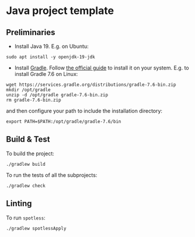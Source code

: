 # Java project template

## Preliminaries

- Install Java 19. E.g. on Ubuntu:
```
sudo apt install -y openjdk-19-jdk
```

- Install [Gradle](https://gradle.org/). 
  Follow [the official guide](https://gradle.org/install/) to install it
  on your system. E.g. to install Gradle 7.6 on Linux:

```
wget https://services.gradle.org/distributions/gradle-7.6-bin.zip
mkdir /opt/gradle
unzip -d /opt/gradle gradle-7.6-bin.zip
rm gradle-7.6-bin.zip
```

and then configure your path to include the installation directory:
```
export PATH=$PATH:/opt/gradle/gradle-7.6/bin
```

## Build & Test

To build the project:
```
./gradlew build
```

To run the tests of all the subprojects:
```
./gradlew check
```

## Linting

To run `spotless`:

```
./gradlew spotlessApply
```

